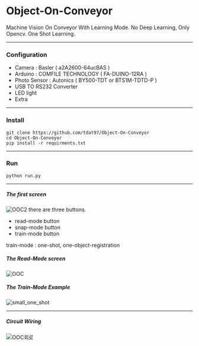 # Object-On-Conveyor

Machine Vision On Conveyor With Learning Mode.
No Deep Learning, Only Opencv.
One Shot Learning.

---

### Configuration
 - Camera : Basler ( a2A2600-64ucBAS )
 - Arduino : COMFILE TECHNOLOGY ( FA-DUINO-12RA )
 - Photo Sensor : Autonics ( BY500-TDT or BTS1M-TDTD-P )
 - USB TO RS232 Converter
 - LED light
 - Extra

---

### Install

```
git clone https://github.com/tdat97/Object-On-Conveyor
cd Object-On-Conveyor
pip install -r requirments.txt
```

---

### Run

```
python run.py
```

---

##### The first screen
![OOC2](https://user-images.githubusercontent.com/48349693/217760314-98488099-14c1-4c2f-9524-d4c7260c7e78.png)
there are three buttons.
- read-mode button
- snap-mode button
- train-mode button

train-mode : one-shot, one-object-registration


##### The Read-Mode screen
![OOC](https://user-images.githubusercontent.com/48349693/217760413-717d983a-8cee-48a7-a671-35f5a004b5d0.png)


##### The Train-Mode Example
![small_one_shot](https://user-images.githubusercontent.com/48349693/220032335-a3114b9a-4fef-40c5-bc2c-688f7d6316d3.gif)


---

##### Circuit Wiring
![OOC회로](https://user-images.githubusercontent.com/48349693/217761864-568f0860-7dad-4d62-a3df-1b19b96a0690.png)









